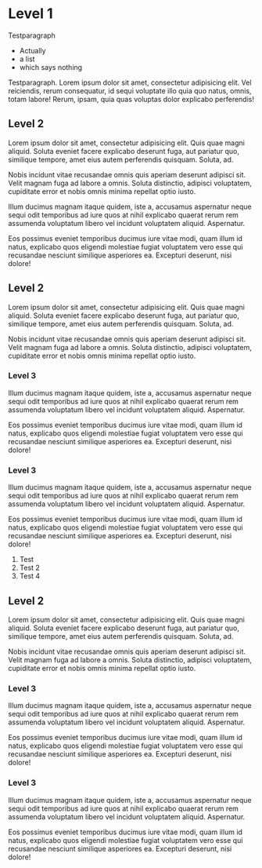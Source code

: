 # Level 1

Testparagraph

* Actually
* a list
* which says nothing

Testparagraph. Lorem ipsum dolor sit amet, consectetur adipisicing elit. Vel reiciendis, rerum consequatur, id sequi voluptate illo quia quo natus, omnis, totam labore! Rerum, ipsam, quia quas voluptas dolor explicabo perferendis!

## Level 2

Lorem ipsum dolor sit amet, consectetur adipisicing elit. Quis quae magni aliquid. Soluta eveniet facere explicabo deserunt fuga, aut pariatur quo, similique tempore, amet eius autem perferendis quisquam. Soluta, ad.

Nobis incidunt vitae recusandae omnis quis aperiam deserunt adipisci sit. Velit magnam fuga ad labore a omnis. Soluta distinctio, adipisci voluptatem, cupiditate error et nobis omnis minima repellat optio iusto.

Illum ducimus magnam itaque quidem, iste a, accusamus aspernatur neque sequi odit temporibus ad iure quos at nihil explicabo quaerat rerum rem assumenda voluptatum libero vel incidunt voluptatem aliquid. Aspernatur.

Eos possimus eveniet temporibus ducimus iure vitae modi, quam illum id natus, explicabo quos eligendi molestiae fugiat voluptatem vero esse qui recusandae nesciunt similique asperiores ea. Excepturi deserunt, nisi dolore!

## Level 2

Lorem ipsum dolor sit amet, consectetur adipisicing elit. Quis quae magni aliquid. Soluta eveniet facere explicabo deserunt fuga, aut pariatur quo, similique tempore, amet eius autem perferendis quisquam. Soluta, ad.

Nobis incidunt vitae recusandae omnis quis aperiam deserunt adipisci sit. Velit magnam fuga ad labore a omnis. Soluta distinctio, adipisci voluptatem, cupiditate error et nobis omnis minima repellat optio iusto.

### Level 3

Illum ducimus magnam itaque quidem, iste a, accusamus aspernatur neque sequi odit temporibus ad iure quos at nihil explicabo quaerat rerum rem assumenda voluptatum libero vel incidunt voluptatem aliquid. Aspernatur.

Eos possimus eveniet temporibus ducimus iure vitae modi, quam illum id natus, explicabo quos eligendi molestiae fugiat voluptatem vero esse qui recusandae nesciunt similique asperiores ea. Excepturi deserunt, nisi dolore!

### Level 3

Illum ducimus magnam itaque quidem, iste a, accusamus aspernatur neque sequi odit temporibus ad iure quos at nihil explicabo quaerat rerum rem assumenda voluptatum libero vel incidunt voluptatem aliquid. Aspernatur.

Eos possimus eveniet temporibus ducimus iure vitae modi, quam illum id natus, explicabo quos eligendi molestiae fugiat voluptatem vero esse qui recusandae nesciunt similique asperiores ea. Excepturi deserunt, nisi dolore!

1. Test
2. Test 2
3. Test 4

## Level 2

Lorem ipsum dolor sit amet, consectetur adipisicing elit. Quis quae magni aliquid. Soluta eveniet facere explicabo deserunt fuga, aut pariatur quo, similique tempore, amet eius autem perferendis quisquam. Soluta, ad.

Nobis incidunt vitae recusandae omnis quis aperiam deserunt adipisci sit. Velit magnam fuga ad labore a omnis. Soluta distinctio, adipisci voluptatem, cupiditate error et nobis omnis minima repellat optio iusto.

### Level 3

Illum ducimus magnam itaque quidem, iste a, accusamus aspernatur neque sequi odit temporibus ad iure quos at nihil explicabo quaerat rerum rem assumenda voluptatum libero vel incidunt voluptatem aliquid. Aspernatur.

Eos possimus eveniet temporibus ducimus iure vitae modi, quam illum id natus, explicabo quos eligendi molestiae fugiat voluptatem vero esse qui recusandae nesciunt similique asperiores ea. Excepturi deserunt, nisi dolore!

### Level 3

Illum ducimus magnam itaque quidem, iste a, accusamus aspernatur neque sequi odit temporibus ad iure quos at nihil explicabo quaerat rerum rem assumenda voluptatum libero vel incidunt voluptatem aliquid. Aspernatur.

Eos possimus eveniet temporibus ducimus iure vitae modi, quam illum id natus, explicabo quos eligendi molestiae fugiat voluptatem vero esse qui recusandae nesciunt similique asperiores ea. Excepturi deserunt, nisi dolore!
